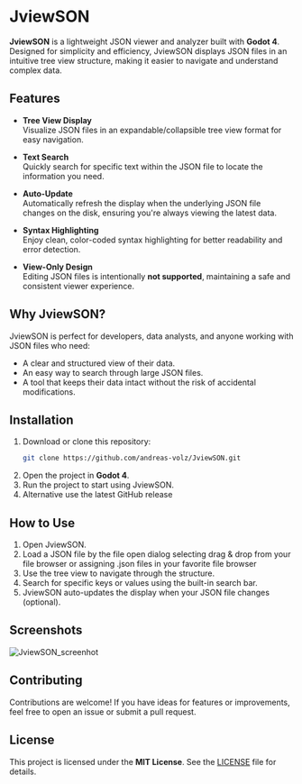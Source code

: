 # JviewSON

**JviewSON** is a lightweight JSON viewer and analyzer built with **Godot 4**. Designed for simplicity and efficiency, JviewSON displays JSON files in an intuitive tree view structure, making it easier to navigate and understand complex data.

## Features

- **Tree View Display**  
  Visualize JSON files in an expandable/collapsible tree view format for easy navigation.

- **Text Search**  
  Quickly search for specific text within the JSON file to locate the information you need.

- **Auto-Update**  
  Automatically refresh the display when the underlying JSON file changes on the disk, ensuring you're always viewing the latest data.

- **Syntax Highlighting**  
  Enjoy clean, color-coded syntax highlighting for better readability and error detection.

- **View-Only Design**  
  Editing JSON files is intentionally **not supported**, maintaining a safe and consistent viewer experience.

## Why JviewSON?

JviewSON is perfect for developers, data analysts, and anyone working with JSON files who need:
- A clear and structured view of their data.
- An easy way to search through large JSON files.
- A tool that keeps their data intact without the risk of accidental modifications.

## Installation

1. Download or clone this repository:
   ```bash
   git clone https://github.com/andreas-volz/JviewSON.git
   ```
2. Open the project in **Godot 4**.
3. Run the project to start using JviewSON.
4. Alternative use the latest GitHub release

## How to Use

1. Open JviewSON.
2. Load a JSON file by the file open dialog selecting drag & drop from your file browser or assigning .json files in your favorite file browser
3. Use the tree view to navigate through the structure.
4. Search for specific keys or values using the built-in search bar.
5. JviewSON auto-updates the display when your JSON file changes (optional).

## Screenshots
![JviewSON_screenhot](https://github.com/user-attachments/assets/6548e446-f780-4a14-a263-d6160cb9b0e6)


## Contributing

Contributions are welcome! If you have ideas for features or improvements, feel free to open an issue or submit a pull request.

## License

This project is licensed under the **MIT License**. See the [LICENSE](./LICENSE) file for details.
